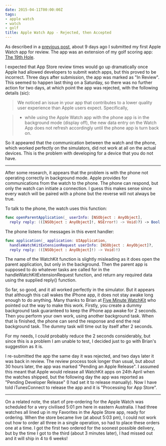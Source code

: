 ```yaml
---
date: 2015-04-11T00:00:00Z
tags:
- apple watch
- watch
- golf
title: Apple Watch App - Rejected, then Accepted
---
```


As described in a [previous post][1], about 9 days ago I submitted my first
Apple Watch app for review. The app was an extension of my golf scoring app:
[The 19th Hole][2].

I expected that App Store review times would go up dramatically once Apple had
allowed developers to submit watch apps, but this proved to be incorrect. Three
days after submission, the app was marked as "In Review". This seemed to happen
last thing on a Saturday, so there was no further action for two days, at which
point the app was rejected, with the following details (sic):

> We noticed an issue in your app that contributes to a lower quality user
> experience than Apple users expect. Specifically,

> * while using the Apple Watch app with the phone app is in the background mode
>   (display off), the new data entry on the Watch App does not refresh
>   accordingly until the phone app is turn back on.

So it appeared that the communication between the watch and the phone, which
worked perfectly on the simulators, did not work at all on the actual devices.
This is the problem with developing for a device that you do not have.

---

After some research, it appears that the problem is with the phone not operating
correctly in background mode. Apple provides for communications from the watch
to the phone. The phone can respond, but only the watch can initiate a
connection. I guess this makes sense since every watch will be paired with a
phone but the reverse will not always be true.

To talk to the phone, the watch uses this function:

```swift
func openParentApplication(_ userInfo: [NSObject : AnyObject],
  reply reply: (([NSObject : AnyObject]!, NSError!) -> Void)?) -> Bool
```

The phone listens for messages in this event handler:

```swift
func application(_ application: UIApplication,
  handleWatchKitExtensionRequest userInfo: [NSObject : AnyObject]?,
  reply reply: (([NSObject : AnyObject]!) -> Void)!)
```

The name of the WatchKit function is slightly misleading as it does open the
parent application, but only in the background. Then the parent app is supposed
to do whatever tasks are called for in the handleWatchKitExtensionRequest
function, and return any required data using the supplied reply() function.

So far, so good, and it all worked perfectly in the simulator. But it appears
that although this call wakes the iPhone app, it does not stay awake long enough
to do anything. Many thanks to Brian at [Five Minute WatchKit][3] who pointed
out the way to make this work. Firstly, you create a dummy background task
guaranteed to keep the iPhone app awake for 2 seconds. Then you perform your own
work, using another background task. When that is finished, the phone can send
the response and end the real background task. The dummy task will time out by
itself after 2 seconds.

For my needs, I could probably reduce the 2 seconds considerably, but since this
is a problem I am unable to test, I decided just to go with Brian's suggestion
as it is.

I re-submitted the app the same day it was rejected, and two days later it was
back in review. The review process took longer than usual, but about 30 hours
later, the app was marked "Pending an Apple Release". I assumed this meant that
Apple would release all WatchKit apps on 24th April when the watches shipped,
but the following day the app was reported as "Pending Developer Release" (I had
set it to release manually). Now I have told iTunesConnect to release the app
and it is "Processing for App Store".

---

On a related note, the start of pre-ordering for the Apple Watch was scheduled
for a very civilised 5:01 pm here in eastern Australia. I had three watches all
lined up in my Favorites in the Apple Store app, ready for ordering. When the
store became live (at about 5:03 pm), I could not work out how to order all
three in a single operation, so had to place these orders one at a time. I got
the first two ordered for the soonest possible delivery, but by the time I got
to the third (about 3 minutes later), I had missed out and it will ship in 4 to
6 weeks!

[1]: /post/2015-04-02-my-first-apple-watch-app/
[2]: /19th-hole/
[3]: http://www.fiveminutewatchkit.com/blog/2015/3/11/one-weird-trick-to-fix-openparentapplicationreply
